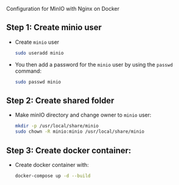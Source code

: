 Configuration for MinIO with Nginx on Docker 

## Step 1: Create minio user
- Create `minio` user
    ```bash
    sudo useradd minio
    ```

- You then add a password for the `minio` user by using the `passwd` command:

    ```bash
    sudo passwd minio
    ```
## Step 2: Create shared folder
- Make minIO directory and change owner to `minio` user:


    ```bash
    mkdir -p /usr/local/share/minio
    sudo chown -R minio:minio /usr/local/share/minio
    ```
## Step 3: Create docker container:
- Create docker container with:

    ```bash
    docker-compose up -d --build
    ```
